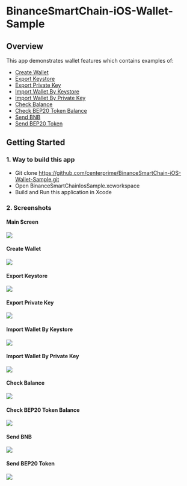 # BinanceSmartChain-iOS-Wallet-Sample

## Overview 

This app demonstrates wallet features which contains examples of: 
  - [Create Wallet](#create-wallet)
  - [Export Keystore](#export-keystore)
  - [Export Private Key](#export-private-key)
  - [Import Wallet By Keystore](#import-wallet-by-keystore)
  - [Import Wallet By Private Key](#import-wallet-by-private-key)
  - [Check Balance](#check-balance)
  - [Check BEP20 Token Balance](#check-bep20-token-balance)
  - [Send BNB](#send-bnb)
  - [Send BEP20 Token](#send-bep20-token)
  
  ## Getting Started 
  
  ### 1. Way to build this app 
  - Git clone https://github.com/centerprime/BinanceSmartChain-iOS-Wallet-Sample.git
  - Open BinanceSmartChainIosSample.xcworkspace
  - Build and Run this application in Xcode 

  ### 2. Screenshots
  
  #### Main Screen
  <img src="https://centerprime.technology/images/github/binance smart chain ios/main_screen.png">

  #### Create Wallet 
  <img src="https://centerprime.technology/images/github/binance smart chain ios/create_wallet.png">

  #### Export Keystore
  <img src="https://centerprime.technology/images/github/binance smart chain ios/export_keystore.png">

  #### Export Private Key
  <img src="https://centerprime.technology/images/github/binance smart chain ios/export_private_key.png">

  #### Import Wallet By Keystore
  <img src="https://centerprime.technology/images/github/binance smart chain ios/import_wallet_by_keystore.png">

  #### Import Wallet By Private Key
  <img src="https://centerprime.technology/images/github/binance smart chain ios/import_wallet_by_private_key.png"> 

  #### Check Balance
  <img src="https://centerprime.technology/images/github/binance smart chain ios/check_balance.png">  

  #### Check BEP20 Token Balance
  <img src="https://centerprime.technology/images/github/binance smart chain ios/check_token_balance.png">  

  #### Send BNB
  <img src="https://centerprime.technology/images/github/binance smart chain ios/send_bnb.png">

  #### Send BEP20 Token 
  <img src="https://centerprime.technology/images/github/binance smart chain ios/send_bep20_token.png"> 
